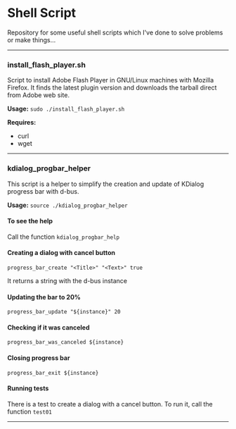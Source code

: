 # Shell Script

Repository for some useful shell scripts which I've done to solve problems or make things...

---

### install_flash_player.sh
Script to install Adobe Flash Player in GNU/Linux machines with Mozilla Firefox. It finds the latest plugin version and downloads the tarball direct from Adobe web site.

**Usage:** ``sudo ./install_flash_player.sh``

**Requires:**
* curl
* wget

---

### kdialog_progbar_helper
This script is a helper to simplify the creation and update of KDialog progress bar with d-bus.


**Usage:** ``source ./kdialog_progbar_helper``

#### To see the help

Call the function ``kdialog_progbar_help``


#### Creating a dialog with cancel button
``progress_bar_create "<Title>" "<Text>" true``

It returns a string with the d-bus instance


#### Updating the bar to 20%
``progress_bar_update "${instance}" 20``

#### Checking if it was canceled
``progress_bar_was_canceled ${instance}``

#### Closing progress bar
``progress_bar_exit ${instance}``

#### Running tests
There is a test to create a dialog with a cancel button. To run it, call the function ``test01``

---
